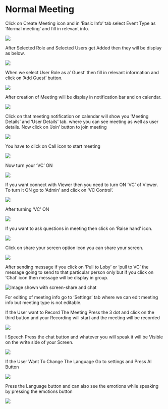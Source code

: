 # Normal Meeting

Click on Create Meeting icon and in ‘Basic Info’ tab select Event Type as ‘Normal meeting’ and fill in relevant info.

![](../../.gitbook/assets/11.png)

After Selected Role and Selected Users get Added then they will be display as below.

![](../../.gitbook/assets/12.png)

When we select User Role as a’ Guest’ then fill in relevant information and click on ‘Add Guest’ button.

![](../../.gitbook/assets/13.png)

After creation of Meeting will be display in notification bar and on calendar.

![](../../.gitbook/assets/14.png)

Click on that meeting notification on calendar will show you ‘Meeting Details’ and ‘User Details’ tab. where you can see meeting as well as user details. Now click on ‘Join’ button to join meeting

![](../../.gitbook/assets/image%20%28105%29.png)

You have to click on Call icon to start meeting

![](../../.gitbook/assets/image%20%28124%29.png)

Now turn your ‘VC’ ON

![](../../.gitbook/assets/image%20%2887%29.png)

If you want connect with Viewer then you need to turn ON ‘VC’ of Viewer. To turn it ON go to ‘Admin’ and click on ‘VC Control’.

![](../../.gitbook/assets/image%20%28167%29.png)

After turning ‘VC’ ON

![](../../.gitbook/assets/image%20%2889%29.png)

If you want to ask questions in meeting then click on ‘Raise hand’ icon.

![](../../.gitbook/assets/image%20%28187%29.png)

Click on share your screen option icon you can share your screen.

![](../../.gitbook/assets/popup_ss.png)

After sending message if you click on ‘Pull to Loby’ or ‘pull to VC’ the message going to send to that particular person only but if you click on ‘Chat’ icon then message will be display in group.

![Image shown with screen-share and chat](../../.gitbook/assets/image%20%28145%29.png)

For editing of meeting info go to ‘Settings’ tab where we can edit meeting info but meeting type is not editable.

If the User want to Record The Meeting Press the 3 dot and click on the third button and your Recording will start and the meeting will be recorded

![](../../.gitbook/assets/image%20%2868%29.png)

I Speech Press the chat button and whatever you will speak it will be Visible on the write side of your Screen.

![](../../.gitbook/assets/image%20%28218%29.png)

If the User Want To Change The Language Go to settings and Press AI Button

![](../../.gitbook/assets/image%20%2890%29.png)

Press the Language button and can also see the emotions while speaking by pressing the emotions button  
  


![](../../.gitbook/assets/image%20%2819%29.png)



